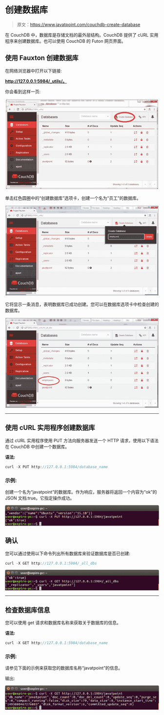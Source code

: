 # 创建数据库

> 原文：<https://www.javatpoint.com/couchdb-create-database>

在 CouchDB 中，数据库是存储文档的最外层结构。CouchDB 提供了 cURL 实用程序来创建数据库。也可以使用 CouchDB 的 Futon 网页界面。

## 使用 Fauxton 创建数据库

在网络浏览器中打开以下链接:

**http://127.0.0.1:5984/_utils/。**

你会看到这样一页:

![Create Database 1](img/011bbba3d5e0dd9ebe71570c65474313.png)

单击红色圆圈中的“创建数据库”选项卡，创建一个名为“员工”的数据库。

![Create Database 2](img/d4326f57e328d48c6d458f6c997aafff.png)

它将显示一条消息，表明数据库已成功创建。您可以在数据库选项卡中检查创建的数据库。

![Create Database 3](img/85de8c07d1f4d9803b70b9cbd6078581.png)

* * *

## 使用 cURL 实用程序创建数据库

通过 cURL 实用程序使用 PUT 方法向服务器发送一个 HTTP 请求，使用以下语法在 CouchDB 中创建一个数据库。

**语法:**

```js
curl -X PUT http://127.0.0.1:5984/database_name

```

### 示例:

创建一个名为“javatpoint”的数据库。作为响应，服务器将返回一个内容为“ok”的 JSON 文档:true。它指定操作成功。

![CouchDB Create database 1](img/65c1b4837ea5eb8546758f3cad996e88.png)

## 确认

您可以通过使用以下命令列出所有数据库来验证数据库是否已创建:

```js
curl -X GET http://127.0.0.1:5984/_all_dbs

```

![CouchDB Create database 2](img/27e5873d62540d5eea6a1d626207e312.png)

* * *

## 检查数据库信息

您可以使用 get 请求和数据库名称来获取关于数据库的信息。

**语法:**

```js
curl -X GET http://127.0.0.1:5984/database_name

```

### 示例:

请参见下面的示例来获取您的数据库名称“javatpoint”的信息。

输出:

![CouchDB Create database 3](img/f29eab6c552c9b45e052fa70811d52fa.png)